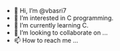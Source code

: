- 👋 Hi, I’m @vbasri7
- 👀 I’m interested in C programming.
- 🌱 I’m currently learning C.
- 💞️ I’m looking to collaborate on ...
- 📫 How to reach me ...

<!---
vbasri7/vbasri7 is a ✨ special ✨ repository because its `README.md` (this file) appears on your GitHub profile.
You can click the Preview link to take a look at your changes.
--->
